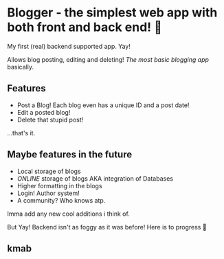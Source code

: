 # Blogger - the simplest web app with both front and back end! 🥳

My first (real) backend supported app. Yay!

Allows blog posting, editing and deleting! *The most basic blogging app* basically.

## Features

- Post a Blog! Each blog even has a unique ID and a post date!
- Edit a posted blog!
- Delete that stupid post!

...that's it.

## Maybe features in the future

- Local storage of blogs
- *ONLINE* storage of blogs AKA integration of Databases
- Higher formatting in the blogs
- Login! Author system!
- A community? Who knows atp.

Imma add any new cool additions i think of.

But Yay! Backend isn't as foggy as it was before! Here is to progress 🥂

## kmab
